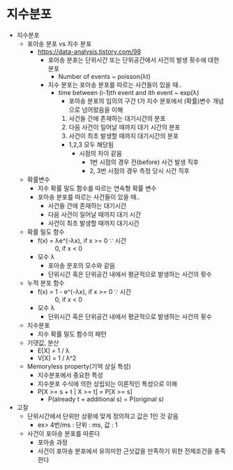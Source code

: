 # 지수분포
* 지수분포
    * 포아송 분포 vs 지수 분포
        * https://data-analysis.tistory.com/98
            * 포아송 분포는 단위시간 또는 단위공간에서 사건의 발생 횟수에 대한 분포
                * Number of events ~ poisson(λt)
            * 지수 분포는 포아송 분포를 따르는 사건들이 있을 때..
                * time between (i-1)th event and ith event ~ exp(λ)
                    * 포아송 분포의 임의의 구간 t가 지수 분포에서 (확률)변수 개념으로 넘어왔음을 이해
                    1. 사건들 간에 존재하는 대기시간의 분포
                    2. 다음 사건이 일어날 때까지 대기 시간의 분포
                    3. 사건이 최초 발생할 때까지 대기시간의 분포
                    * 1,2,3 모두 해당됨
                        * 시점의 차이 같음
                            * 1번 시점의 경우 전(before) 사건 발생 직후
                            * 2, 3번 시점의 경우 측정 당시 시간 직후
    * 확률변수
        * 지수 확률 밀도 함수를 따르는 연속형 확률 변수
        * 포아송 분포를 따르는 사건들이 있을 때..
            * 사건들 간에 존재하는 대기시간
            * 다음 사건이 일어날 때까지 대기 시간
            * 사건이 최초 발생할 때까지 대기시간
    * 확률 밀도 함수
        * f(x) = λe^(-λx), if x >= 0 ∵ 시간
        <br>&nbsp;&nbsp;&nbsp;&nbsp;&nbsp;&nbsp;&nbsp;&nbsp;&nbsp;&nbsp;0, if x < 0
        * 모수  λ
            * 포아송 분포의 모수와 같음
            * 단위시간 혹은 단위공간 내에서 평균적으로 발생하는 사건의 횟수
    * 누적 분포 함수
        * f(x) = 1 - e^(-λx), if x >= 0 ∵ 시간
        <br>&nbsp;&nbsp;&nbsp;&nbsp;&nbsp;&nbsp;&nbsp;&nbsp;&nbsp;&nbsp;0, if x < 0
        * 모수  λ
            * 단위시간 혹은 단위공간 내에서 평균적으로 발생하는 사건의 횟수
    * 지수분포
        * 지수 확률 밀도 함수의 패턴
    * 기댓값, 분산
        * E[X] = 1 / λ
        * V[X] = 1 / λ^2
    * Memoryless property(기억 상실 특성)
        * 지수분포에서 중요한 특성
        * 지수분포 수식에 의한 성립되는 이론적인 특성으로 이해
        * P[X >= s + t | X >= t] = P[X >= s]
            * P(already t + additional s) = P(original s)
* 고찰
    * 단위시간에서 단위만 상황에 맞게 정의하고 값은 1인 것 같음
        * ex> 4번/ms  : 단위 : ms, 값 : 1
    * 사건이 포아송 분포를 따른다
        * 포아송 과정
        * 사건이 포아송 분포에서 유의미한 근삿값을 만족하기 위한 전제조건을 충족한다